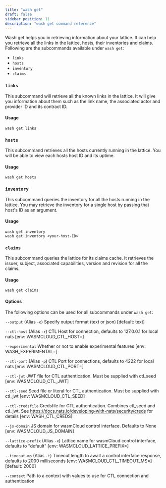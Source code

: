 ```yaml
---
title: "wash get"
draft: false
sidebar_position: 11
description: "wash get command reference"
--- 
```


Wash get helps you in retrieving information about your lattice. It can help you retrieve all the links in the lattice, hosts, their inventories and claims. Following are the subcommands available under `wash get`:

- `links`
- `hosts`
- `inventory`
- `claims`

### `links`

This subcommand will retrieve all the known links in the lattice. It will give you information about them such as the link name, the associated actor and provider ID and its contract ID.

#### Usage
```
wash get links
```

### `hosts`

This subcommand retrieves all the hosts currently running in the lattice. You will be able to view each hosts host ID and its uptime.

#### Usage

```
wash get hosts
```

### `inventory`

This subcommand queries the inventory for all the hosts running in the lattice. You may retrieve the inventory for a single host by passing that host's ID as an argument.

#### Usage

```
wash get inventory
wash get inventory <your-host-ID>
```

### `claims`

This subcommand queries the lattice for its claims cache. It retrieves the issuer, subject, associated capabilities, version and revision for all the claims.

#### Usage

```
wash get claims
```


#### Options
The following options can be used for all subcommands under `wash get`:

`--output` (Alias `-o`) Specify output format (text or json) [default: text]

`--ctl-host` (Alias `-r`) CTL Host for connection, defaults to 127.0.0.1 for local nats [env: WASMCLOUD_CTL_HOST=]

`--experimental` Whether or not to enable experimental features [env: WASH_EXPERIMENTAL=]

`--ctl-port` (Alias `-p`) CTL Port for connections, defaults to 4222 for local nats [env: WASMCLOUD_CTL_PORT=]

`--ctl-jwt` JWT file for CTL authentication. Must be supplied with ctl_seed [env: WASMCLOUD_CTL_JWT]

`--ctl-seed` Seed file or literal for CTL authentication. Must be supplied with ctl_jwt [env: WASMCLOUD_CTL_SEED]

`--ctl-credsfile` Credsfile for CTL authentication. Combines ctl_seed and ctl_jwt. See https://docs.nats.io/developing-with-nats/security/creds for details [env: WASH_CTL_CREDS]

`--js-domain` JS domain for wasmCloud control interface. Defaults to None [env: WASMCLOUD_JS_DOMAIN]

`--lattice-prefix` (Alias `-x`) Lattice name for wasmCloud control interface, defaults to "default" [env: WASMCLOUD_LATTICE_PREFIX=]

`--timeout-ms` (Alias `-t`) Timeout length to await a control interface response, defaults to 2000 milliseconds [env: WASMCLOUD_CTL_TIMEOUT_MS=] [default: 2000]

`--context` Path to a context with values to use for CTL connection and authentication